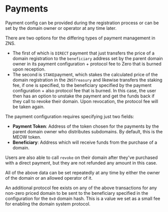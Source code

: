 # Payments

Payment config can be provided during the registration process or can be set by the domain owner or operator at any time later.

There are two options for the differing types of payment management in ZNS.

* The first of which is `DIRECT` payment that just transfers the price of a domain registration to the `beneficiary` address set by the parent domain owner in its payment configuration + protocol fee to Zero that is burned upon reception.
* The second is `STAKE`payment, which stakes the calculated price of the domain registration in the `ZNSTreasury` and likewise transfers the staking fee, if one is specified, to the beneficiary specified by the payment configuration + also protocol fee that is burned. In this case, the user then has an option to unstake the payment and get the funds back if they call to revoke their domain. Upon revocation, the protocol fee will be taken again.

The payment configuration requires specifying just two fields:

* **Payment Token**: Address of the token chosen for the payments by the parent domain owner who distributes subdomains. By default, this is the MEOW token.
* **Beneficiary**: Address which will receive funds from the purchase of a domain.

Users are also able to call `revoke` on their domain after they've purchased with a direct payment, but they are not refunded any amount in this case.

All of the above data can be set repeatedly at any time by either the owner of the domain or an allowed operator of it.

An additional protocol fee exists on any of the above transactions for any non-zero priced domain to be sent to the beneficiary specified in the configuration for the `0x0` domain hash. This is a value we set as a small fee for enabling the domain system protocol.
